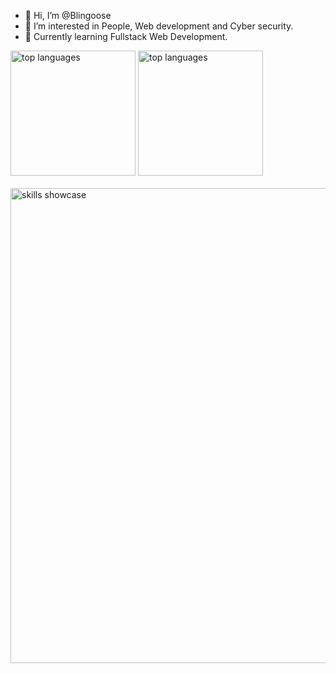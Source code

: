 - 👋 Hi, I’m @Blingoose
- 👀 I’m interested in People, Web development and Cyber security.
- 🌱 Currently learning Fullstack Web Development.



<picture>
  <source media="(prefers-color-scheme: dark)" srcset="https://github-readme-stats.vercel.app/api/top-langs/?username=blingoose&theme=radical">
  <source media="(prefers-color-scheme: light)" srcset="https://github-readme-stats.vercel.app/api/top-langs/?username=blingoose&theme=vue">
  <img height="200" alt="top languages" src="https://github-readme-stats.vercel.app/api/top-langs/?username=blingoose">
</picture>

 
<picture>
  <source media="(prefers-color-scheme: dark)" srcset="https://github-readme-stats.vercel.app/api?username=blingoose&show_icons=true&theme=radical">
  <source media="(prefers-color-scheme: light)" srcset="https://github-readme-stats.vercel.app/api?username=blingoose&show_icons=true&theme=vue">
  <img height="200" alt="top languages" src="https://github-readme-stats.vercel.app/api?username=blingoose&show_icons=true">
</picture>
                                                                                                                          
</br>
</br>
                                                                                                                          

<img width="760" alt="skills showcase" src="https://skillicons.dev/icons?i=js,html,css,nodejs,react,sass,emotion,mongodb,express,firebase,linux,docker,bash,vim&theme=dark">

